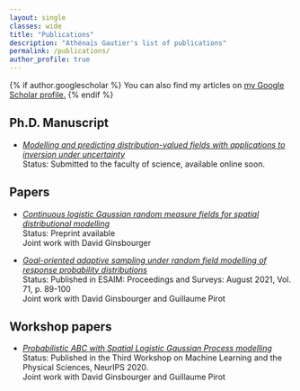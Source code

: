 ```yaml
---
layout: single
classes: wide
title: "Publications"
description: "Athénaïs Gautier's list of publications"
permalink: /publications/
author_profile: true
---
```


{% if author.googlescholar %}
  You can also find my articles on <u><a href="{{author.googlescholar}}">my Google Scholar profile</a>.</u>
{% endif %}

Ph.D. Manuscript
---
 * [*Modelling and predicting distribution-valued fields with applications to inversion under uncertainty*](https://boristheses.unibe.ch/4377/)  
Status: Submitted to the faculty of science, available online soon. 

Papers
---

  * [*Continuous logistic Gaussian random measure fields for spatial distributional modelling*](https://arxiv.org/abs/2110.02876)  
Status: Preprint available  
Joint work with David Ginsbourger  

  * [*Goal-oriented adaptive sampling under random field modelling of response probability distributions*](https://doi.org/10.1051/proc/202171108)  
Status: Published in ESAIM: Proceedings and Surveys: August 2021, Vol. 71, p. 89-100  
Joint work with David Ginsbourger and Guillaume Pirot


Workshop papers
---
  * [*Probabilistic ABC with Spatial Logistic Gaussian Process modelling*](https://ml4physicalsciences.github.io/2020/files/NeurIPS_ML4PS_2020_112.pdf)  
Status: Published in the Third Workshop on Machine Learning and the Physical Sciences, NeurIPS 2020.  
Joint work with David Ginsbourger and Guillaume Pirot

